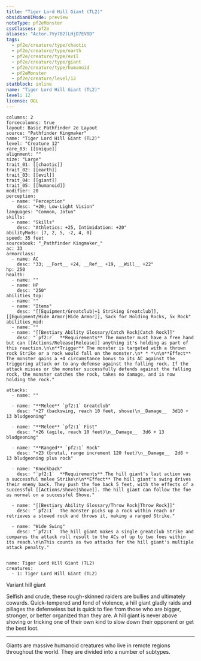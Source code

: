 ```yaml
---
title: "Tiger Lord Hill Giant (TL2)"
obsidianUIMode: preview
noteType: pf2eMonster
cssClasses: pf2e
aliases: "Actor.7Vy7B2lLHjD7EV8D" 
tags:
  - pf2e/creature/type/chaotic
  - pf2e/creature/type/earth
  - pf2e/creature/type/evil
  - pf2e/creature/type/giant
  - pf2e/creature/type/humanoid
  - pf2eMonster
  - pf2e/creature/level/12
statblock: inline
name: "Tiger Lord Hill Giant (TL2)"
level: 12
license: OGL
---
```


```statblock
columns: 2
forcecolumns: true
layout: Basic Pathfinder 2e Layout
source: "Pathfinder Kingmaker"
name: "Tiger Lord Hill Giant (TL2)"
level: "Creature 12"
rare_03: [[Unique]]
alignment: ""
size: "Large"
trait_01: [[chaotic]]
trait_02: [[earth]]
trait_03: [[evil]]
trait_04: [[giant]]
trait_05: [[humanoid]]
modifier: 20
perception:
  - name: "Perception"
    desc: "+20; Low-Light Vision"
languages: "Common, Jotun"
skills:
  - name: "Skills"
    desc: "Athletics: +25, Intimidation: +20"
abilityMods: [7, 2, 5, -2, 4, 0]
speed: 35 feet
sourcebook: "_Pathfinder Kingmaker_"
ac: 33
armorclass:
  - name: AC
    desc: "33; __Fort__ +24, __Ref__ +19, __Will__ +22"
hp: 250
health:
  - name: ""
  - name: HP
    desc: "250"
abilities_top:
  - name: ""
  - name: "Items"
    desc: "[[Equipment/Greatclub|+1 Striking Greatclub]], [[Equipment/Hide Armor|Hide Armor]], Sack for Holding Rocks, 5x Rock"
abilities_mid:
  - name: ""
  - name: "[[Bestiary Ability Glossary/Catch Rock|Catch Rock]]"
    desc: "`pf2:r`  **Requirements** The monster must have a free hand but can [[Actions/Release|Release]] anything it's holding as part of this reaction.\n\n**Trigger** The monster is targeted with a thrown rock Strike or a rock would fall on the monster.\n* * *\n\n**Effect** The monster gains a +4 circumstance bonus to its AC against the triggering attack or to any defense against the falling rock. If the attack misses or the monster successfully defends against the falling rock, the monster catches the rock, takes no damage, and is now holding the rock."

attacks:
  - name: ""

  - name: "**Melee** `pf2:1` Greatclub"
    desc: "+27 (backswing, reach 10 feet, shove)\n__Damage__  3d10 + 13 bludgeoning"

  - name: "**Melee** `pf2:1` Fist"
    desc: "+26 (agile, reach 10 feet)\n__Damage__  3d6 + 13 bludgeoning"

  - name: "**Ranged** `pf2:1` Rock"
    desc: "+23 (brutal, range increment 120 feet)\n__Damage__  2d8 + 13 bludgeoning plus rock"

  - name: "Knockback"
    desc: "`pf2:1`  **Requirements** The hill giant's last action was a successful melee Strike\n\n**Effect** The hill giant's swing drives their enemy back. They push the foe back 5 feet, with the effects of a successful [[Actions/Shove|Shove]]. The hill giant can follow the foe as normal on a successful Shove."

  - name: "[[Bestiary Ability Glossary/Throw Rock|Throw Rock]]"
    desc: "`pf2:1`  The monster picks up a rock within reach or retrieves a stowed rock and throws it, making a ranged Strike."

  - name: "Wide Swing"
    desc: "`pf2:1`  The hill giant makes a single greatclub Strike and compares the attack roll result to the ACs of up to two foes within its reach.\n\nThis counts as two attacks for the hill giant's multiple attack penalty."
 
```

```encounter-table
name: Tiger Lord Hill Giant (TL2)
creatures:
  - 1: Tiger Lord Hill Giant (TL2)
```


Variant hill giant

Selfish and crude, these rough-skinned raiders are bullies and ultimately cowards. Quick-tempered and fond of violence, a hill giant gladly raids and pillages the defenseless but is quick to flee from those who are bigger, stronger, or better organized than they are. A hill giant is never above shoving or tricking one of their own kind to slow down their opponent or get the best loot.

* * *

Giants are massive humanoid creatures who live in remote regions throughout the world. They are divided into a number of subtypes.
